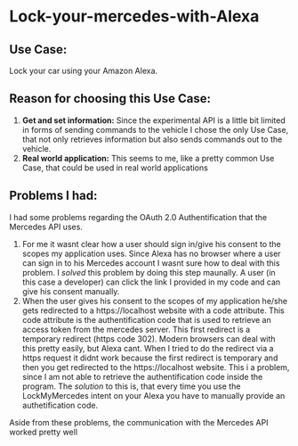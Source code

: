 # Lock-your-mercedes-with-Alexa

## Use Case:
Lock your car using your Amazon Alexa.

## Reason for choosing this Use Case:
1. **Get and set information:**
Since the experimental API is a little bit limited in forms of sending commands to the vehicle I chose the only Use Case, that not only retrieves information but also sends commands out to the vehicle.
2. **Real world application:**
This seems to me, like a pretty common Use Case, that could be used in real world applications

## Problems I had:
I had some problems regarding the OAuth 2.0 Authentification that the Mercedes API uses. 
1. For me it wasnt clear how a user should sign in/give his consent to the scopes my application uses. Since Alexa has no browser where a user can sign in to his Mercedes account I wasnt sure how to deal with this problem. I *solved* this problem by doing this step maunally. A user (in this case a developer) can click the link I provided in my code and can give his consent manually.
2. When the user gives his consent to the scopes of my application he/she gets redirected to a https://localhost website with a code attribute. This code attribute is the authentification code that is used to retrieve an access token from the mercedes server. This first redirect is a temporary redirect (https code 302). Modern browsers can deal with this pretty easily, but Alexa cant. When I tried to do the redirect via a https request it didnt work because the first redirect is temporary and then you get redirected to the https://localhost website. This i a problem, since I am not able to retrieve the authentification code inside the program. The *solution* to this is, that every time you use the LockMyMercedes intent on your Alexa you have to manually provide an authetification code.

Aside from these problems, the communication with the Mercedes API worked pretty well
